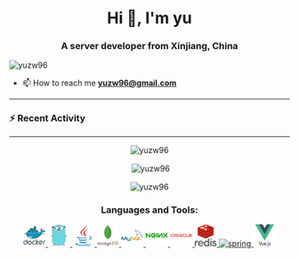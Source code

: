 <h1 align="center">Hi 👋, I'm yu</h1>
<h3 align="center">A server developer from Xinjiang, China</h3>

<p align="left"> <img src="https://komarev.com/ghpvc/?username=yuzw96&label=Profile%20views&color=0e75b6&style=flat" alt="yuzw96" /> </p>

- 📫 How to reach me **yuzw96@gmail.com**

<!--<h3 align="left">Connect with me:</h3> -->
<p align="left">
</p>

---

### :zap: Recent Activity

<!--START_SECTION:activity-->

<!--END_SECTION:activity-->

---

<p align="center"><img align="center" src="https://github-readme-stats.vercel.app/api/top-langs?username=yuzw96&show_icons=true&locale=en&layout=compact" alt="yuzw96" /></p>

<p align="center">&nbsp;<img align="center" src="https://github-readme-stats.vercel.app/api?username=yuzw96&show_icons=true&locale=en&show_icons=true&theme=dark" alt="yuzw96" /></p>

<p align="center"><img align="center" src="https://github-readme-streak-stats.herokuapp.com/?user=yuzw96&" alt="yuzw96" /></p>

<h3 align="center">Languages and Tools:</h3>
<p align="center"> <a href="https://www.docker.com/" target="_blank" rel="noreferrer"> <img src="https://raw.githubusercontent.com/devicons/devicon/master/icons/docker/docker-original-wordmark.svg" alt="docker" width="40" height="40"/> </a> <a href="https://golang.org" target="_blank" rel="noreferrer"> <img src="https://raw.githubusercontent.com/devicons/devicon/master/icons/go/go-original.svg" alt="go" width="40" height="40"/> </a> <a href="https://www.java.com" target="_blank" rel="noreferrer"> <img src="https://raw.githubusercontent.com/devicons/devicon/master/icons/java/java-original.svg" alt="java" width="40" height="40"/> </a> <a href="https://www.mongodb.com/" target="_blank" rel="noreferrer"> <img src="https://raw.githubusercontent.com/devicons/devicon/master/icons/mongodb/mongodb-original-wordmark.svg" alt="mongodb" width="40" height="40"/> </a> <a href="https://www.mysql.com/" target="_blank" rel="noreferrer"> <img src="https://raw.githubusercontent.com/devicons/devicon/master/icons/mysql/mysql-original-wordmark.svg" alt="mysql" width="40" height="40"/> </a> <a href="https://www.nginx.com" target="_blank" rel="noreferrer"> <img src="https://raw.githubusercontent.com/devicons/devicon/master/icons/nginx/nginx-original.svg" alt="nginx" width="40" height="40"/> </a> <a href="https://www.oracle.com/" target="_blank" rel="noreferrer"> <img src="https://raw.githubusercontent.com/devicons/devicon/master/icons/oracle/oracle-original.svg" alt="oracle" width="40" height="40"/> </a> <a href="https://redis.io" target="_blank" rel="noreferrer"> <img src="https://raw.githubusercontent.com/devicons/devicon/master/icons/redis/redis-original-wordmark.svg" alt="redis" width="40" height="40"/> </a> <a href="https://spring.io/" target="_blank" rel="noreferrer"> <img src="https://www.vectorlogo.zone/logos/springio/springio-icon.svg" alt="spring" width="40" height="40"/> </a> <a href="https://vuejs.org/" target="_blank" rel="noreferrer"> <img src="https://raw.githubusercontent.com/devicons/devicon/master/icons/vuejs/vuejs-original-wordmark.svg" alt="vuejs" width="40" height="40"/> </a> </p>



